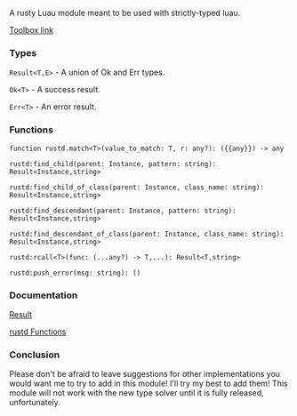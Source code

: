 A rusty Luau module meant to be used with strictly-typed luau.

[Toolbox link](https://create.roblox.com/store/asset/123174237649775/rustd)

### Types
`Result<T,E>` - A union of Ok and Err types.

`Ok<T>` - A success result.
 
`Err<T>` - An error result.

### Functions
`function rustd.match<T>(value_to_match: T, r: any?): ({{any}}) -> any`

`rustd:find_child(parent: Instance, pattern: string): Result<Instance,string>`

`rustd:find_child_of_class(parent: Instance, class_name: string): Result<Instance,string>`

`rustd:find_descendant(parent: Instance, pattern: string): Result<Instance,string>`

`rustd:find_descendant_of_class(parent: Instance, class_name: string): Result<Instance,string>`

`rustd:rcall<T>(func: (...any?) -> T,...): Result<T,string>`

`rustd:push_error(msg: string): ()`

### Documentation
[Result](Result.md)

[rustd Functions](rustd%20Functions.md)


### Conclusion
Please don't be afraid to leave suggestions for other implementations you would want me to try to add in this module! I'll try my best to add them!
This module will not work with the new type solver until it is fully released, unfortunately.

